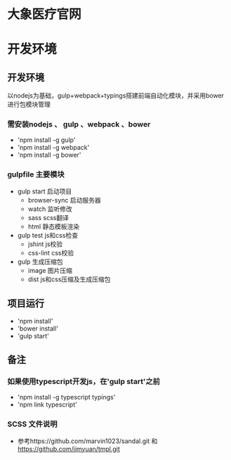 # 大象医疗官网


# 开发环境

## 开发环境
以nodejs为基础，gulp+webpack+typings搭建前端自动化模块，并采用bower进行包模块管理

### 需安装nodejs 、 gulp 、webpack 、bower

* 'npm install -g gulp'
* 'npm install -g webpack'
* 'npm install -g bower'

### gulpfile 主要模块

* gulp start 启动项目
	* browser-sync 启动服务器
	* watch 监听修改
	* sass scss翻译
	* html 静态模板渲染
* gulp test js和css检查
	* jshint js校验
	* css-lint css校验
* gulp 生成压缩包
	* image 图片压缩
	* dist js和css压缩及生成压缩包

## 项目运行

* 'npm install'
* 'bower install'
* 'gulp start'

## 备注

### 如果使用typescript开发js，在'gulp start'之前

* 'npm install -g typescript typings'
* 'npm link typescript'


### SCSS 文件说明

* 参考https://github.com/marvin1023/sandal.git 和 https://github.com/jimyuan/tmpl.git